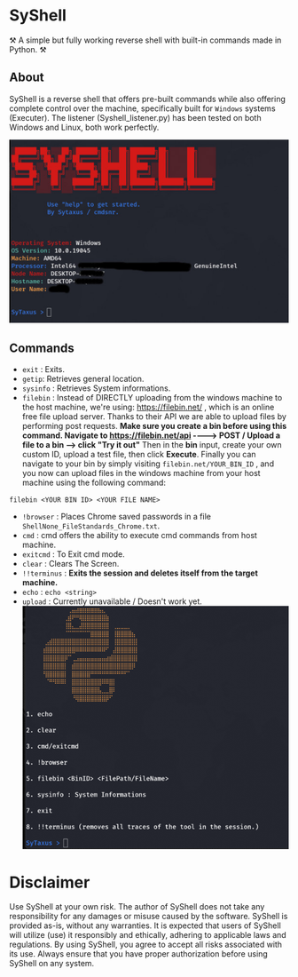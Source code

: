 # SyShell
⚒️ A simple but fully working reverse shell with built-in commands made in Python. ⚒️


## About
SyShell is a reverse shell that offers pre-built commands while also offering complete control over the machine, specifically built for `Windows` systems (Executer). The listener (Syshell_listener.py) has been tested on both Windows and Linux, both work perfectly. 

![SyShell Menu.](images/syshell1.jpg)


## Commands
- `exit` : Exits.
- `getip`: Retrieves general location.
- `sysinfo` : Retrieves System informations.
- `filebin` :  Instead of DIRECTLY uploading from the windows machine to the host machine, we're using: https://filebin.net/ , which is an online free file upload server. Thanks to their API we are able to upload files by performing post requests. **Make sure you create a bin before using this command. Navigate to https://filebin.net/api ----> POST / Upload a file to a bin --> click "Try it out"** Then in the **bin** input, create your own custom ID, upload a test file, then  click **Execute**. Finally you can navigate to your bin by simply visiting `filebin.net/YOUR_BIN_ID` , and you now can upload files in the windows machine from your host machine using the following command:
```
filebin <YOUR BIN ID> <YOUR FILE NAME>
```
- `!browser` : Places Chrome saved passwords in a file `ShellNone_FileStandards_Chrome.txt`. 
- `cmd` : cmd offers the ability to execute cmd commands from host machine.
- `exitcmd` : To Exit cmd mode.
- `clear` : Clears The Screen.
- `!!terminus` : **Exits the session and deletes itself from the target machine.**
- `echo` : `echo <string>`
- `upload` : Currently unavailable / Doesn't work yet.
![SyShell Menu.](images/help.jpg)



# Disclaimer
Use SyShell at your own risk. The author of SyShell does not take any responsibility for any damages or misuse caused by the software. SyShell is provided as-is, without any warranties. It is expected that users of SyShell will utilize (use) it responsibly and ethically, adhering to applicable laws and regulations. By using SyShell, you agree to accept all risks associated with its use. Always ensure that you have proper authorization before using SyShell on any system.
